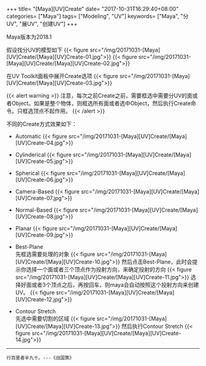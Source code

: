 +++
title= "[Maya][UV]Create"
date= "2017-10-31T16:29:40+08:00"
categories= ["Maya"]
tags= ["Modeling", "UV"]
keywords= ["Maya", "分UV", "展UV", "创建UV"]
+++

Maya版本为2018.1

假设找分UV的模型如下
{{< figure src="/img/20171031-[Maya][UV]Create/[Maya][UV]Create-01.jpg">}}
{{< figure src="/img/20171031-[Maya][UV]Create/[Maya][UV]Create-02.jpg">}}

在UV Toolkit面板中展开Create选项
{{< figure src="/img/20171031-[Maya][UV]Create/[Maya][UV]Create-03.jpg">}}

{{< alert warning >}} 注意，每次之前Create之前，需要框选中需要分UV的面或者Object。如果是整个物体，则框选所有面或者选中Object，然后执行Create命令。只框选顶点不起作用。 {{< /alert >}}

不同的Create方式效果如下：

+ Automatic
{{< figure src="/img/20171031-[Maya][UV]Create/[Maya][UV]Create-04.jpg">}}

+ Cylinderical
{{< figure src="/img/20171031-[Maya][UV]Create/[Maya][UV]Create-05.jpg">}}

+ Spherical
{{< figure src="/img/20171031-[Maya][UV]Create/[Maya][UV]Create-06.jpg">}}

+ Camera-Based
{{< figure src="/img/20171031-[Maya][UV]Create/[Maya][UV]Create-07.jpg">}}

+ Normal-Based
{{< figure src="/img/20171031-[Maya][UV]Create/[Maya][UV]Create-08.jpg">}}

+ Planar
{{< figure src="/img/20171031-[Maya][UV]Create/[Maya][UV]Create-09.jpg">}}

+ Best-Plane  
先框选需要处理的对象
{{< figure src="/img/20171031-[Maya][UV]Create/[Maya][UV]Create-10.jpg">}}
然后点击Best-Plane，此时会提示你选择一个面或者三个顶点作为投射方向，来确定投射的方向
{{< figure src="/img/20171031-[Maya][UV]Create/[Maya][UV]Create-11.jpg">}}
选择好面或者3个顶点之后，再按回车，则maya会自动按照这个投射方向来创建UV。
{{< figure src="/img/20171031-[Maya][UV]Create/[Maya][UV]Create-12.jpg">}}

+ Contour Stretch  
先选中需要切割的区域
{{< figure src="/img/20171031-[Maya][UV]Create/[Maya][UV]Create-13.jpg">}}
然后执行Contour Stretch
{{< figure src="/img/20171031-[Maya][UV]Create/[Maya][UV]Create-14.jpg">}}

***
`行百里者半九十。---《战国策》`
